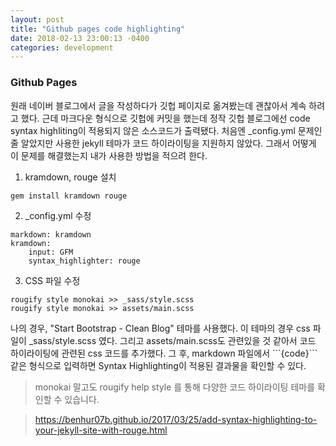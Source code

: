 ```yaml
---
layout: post
title: "Github pages code highlighting"
date: 2018-02-13 23:00:13 -0400
categories: development
---
```


### Github Pages
원래 네이버 블로그에서 글을 작성하다가 깃헙 페이지로 옮겨봤는데 괜찮아서 계속 하려고 했다. 근데 마크다운 형식으로 깃헙에 커밋을 했는데 정작 깃헙 블로그에선 code syntax highliting이 적용되지 않은 소스코드가 출력됐다. 처음엔 \_config.yml 문제인 줄 알았지만 사용한 jekyll 테마가 코드 하이라이팅을 지원하지 않았다. 그래서 어떻게 이 문제를 해결했는지 내가 사용한 방법을 적으려 한다.

1. kramdown, rouge 설치
```bash
gem install kramdown rouge
```  

2. \_config.yml 수정
```
markdown: kramdown
kramdown:
	input: GFM
	syntax_highlighter: rouge
```

3. CSS 파일 수정
```
rougify style monokai >> _sass/style.scss
rougify style monokai >> assets/main.scss
```

나의 경우, "Start Bootstrap - Clean Blog" 테마를 사용했다. 이 테마의 경우 css 파일이 \_sass/style.scss 였다. 그리고 assets/main.scss도 관련있을 것 같아서 코드 하이라이팅에 관련된 css 코드를 추가했다. 그 후, markdown 파일에서 \`\`\`{code}\`\`\` 같은 형식으로 입력하면 Syntax Highlighting이 적용된 결과물을 확인할 수 있다.

> monokai 말고도 rougify help style 를 통해 다양한 코드 하이라이팅 테마를 확인할 수 있습니다.  

> https://benhur07b.github.io/2017/03/25/add-syntax-highlighting-to-your-jekyll-site-with-rouge.html  